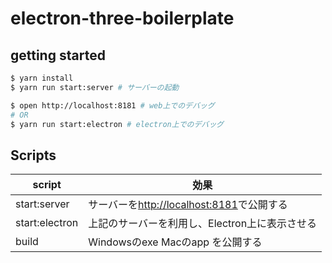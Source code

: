 # electron-three-boilerplate

## getting started

```sh
$ yarn install
$ yarn run start:server # サーバーの起動

$ open http://localhost:8181 # web上でのデバッグ
# OR
$ yarn run start:electron # electron上でのデバッグ
```

## Scripts

| script         | 効果                                                               |
|----------------|--------------------------------------------------------------------|
| start:server   | サーバーを[http://localhost:8181](http://localhost:8181)で公開する |
| start:electron | 上記のサーバーを利用し、Electron上に表示させる                     |
| build          | Windowsのexe Macのapp を公開する                                   |
